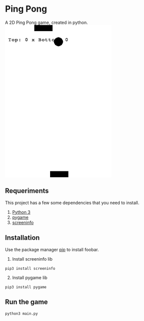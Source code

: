 # Ping Pong

A 2D Ping Pong game, created in python. 
![Game demo](https://raw.githubusercontent.com/iammateus/ping-pong/assets/demo.gif)

## Requeriments
This project has a few some dependencies that you need to install.

 1. [Python 3](https://www.python.org/)
 2. [pygame](https://github.com/pygame/pygame)
 3. [screeninfo](https://github.com/rr-/screeninfo)
 
## Installation
Use the package manager [pip](https://pip.pypa.io/en/stable/) to install foobar.
1. Install screeninfo lib
```
pip3 install screeninfo
```
2. Install pygame lib
```
pip3 install pygame
```
## Run the game
```
python3 main.py
```
